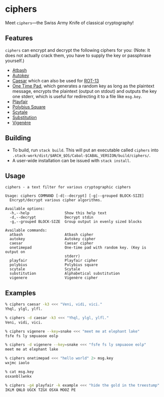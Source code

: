 # ciphers

Meet `ciphers`—the Swiss Army Knife of classical cryptography!

## Features
`ciphers` can encrypt and decrypt the following ciphers for you:
(Note: It does not actually crack them, you have to supply the key or passphrase yourself.)

* [Atbash](https://en.wikipedia.org/wiki/Atbash)
* [Autokey](https://en.wikipedia.org/wiki/Autokey_cipher)
* [Caesar](https://en.wikipedia.org/wiki/Caesar_cipher) which can also be used for [ROT-13](https://en.wikipedia.org/wiki/Rot13)
* [One Time Pad](https://en.wikipedia.org/wiki/One-time_pad), which generates a
  random key as long as the plaintext message, encrypts the plaintext (output on
  stdout) and outputs the key one stderr, which is useful for redirecting it to
  a file like `msg.key`.
* [Playfair](https://en.wikipedia.org/wiki/Playfair_cipher)
* [Polybius Square](https://en.wikipedia.org/wiki/Polybius_square)
* [Scytale](https://en.wikipedia.org/wiki/Scytale)
* [Substitution](#)
* [Vigenère](https://en.wikipedia.org/wiki/Vigen%C3%A8re_cipher)

## Building

* To build, run `stack build`. This will put an executable called `ciphers` into
  `.stack-work/dist/$ARCH_$OS/Cabal-$CABAL_VERSION/build/ciphers/`.
* A user-wide installation can be issued with `stack install`.

## Usage

```
ciphers - a text filter for various cryptographic ciphers

Usage: ciphers COMMAND [-d|--decrypt] [-g|--grouped BLOCK-SIZE]
  Encrypt/decrypt various cipher algorithms.

Available options:
  -h,--help                Show this help text
  -d,--decrypt             Decrypt stdin
  -g,--grouped BLOCK-SIZE  Group output in evenly sized blocks

Available commands:
  atbash                   Atbash cipher
  autokey                  Autokey cipher
  caesar                   Caesar cipher
  onetimepad               One-time pad with random key. (Key is output on
                           stderr)
  playfair                 Playfair cipher
  polybius                 Polybius square
  scytale                  Scytale
  substitution             Alphabetical substitution
  vigenere                 Vigenère cipher
```

## Examples

```sh
% ciphers caesar -k3 <<< "Veni, vidi, vici."
Yhql, ylgl, ylfl.

% ciphers -d caesar -k3 <<< "Yhql, ylgl, ylfl."
Veni, vidi, vici.

% ciphers vigenere --key=snake <<< "meet me at elephant lake"
fsfe fs ly smpuaooe eolp

% ciphers -d vigenere --key=snake <<< "fsfe fs ly smpuaooe eolp"
meet me at elephant lake

% ciphers onetimepad <<< "hello world" 2> msg.key
wxjmc iaolo

% cat msg.key
osxanbllwnkx

% ciphers -g4 playfair -k example <<< "hide the gold in the treestump"
IKLM QNLO UGCK TZGX OSXA MOOZ PE
```

